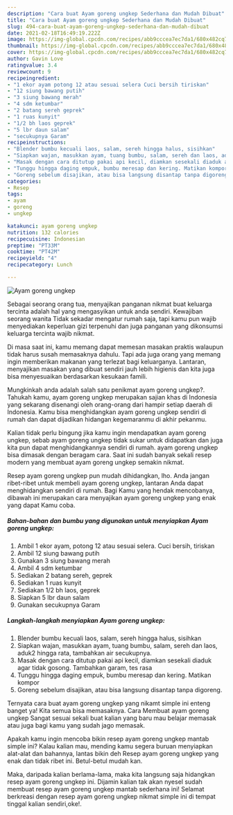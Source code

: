 ```yaml
---
description: "Cara buat Ayam goreng ungkep Sederhana dan Mudah Dibuat"
title: "Cara buat Ayam goreng ungkep Sederhana dan Mudah Dibuat"
slug: 494-cara-buat-ayam-goreng-ungkep-sederhana-dan-mudah-dibuat
date: 2021-02-18T16:49:19.222Z
image: https://img-global.cpcdn.com/recipes/abb9cccea7ec7da1/680x482cq70/ayam-goreng-ungkep-foto-resep-utama.jpg
thumbnail: https://img-global.cpcdn.com/recipes/abb9cccea7ec7da1/680x482cq70/ayam-goreng-ungkep-foto-resep-utama.jpg
cover: https://img-global.cpcdn.com/recipes/abb9cccea7ec7da1/680x482cq70/ayam-goreng-ungkep-foto-resep-utama.jpg
author: Gavin Love
ratingvalue: 3.4
reviewcount: 9
recipeingredient:
- "1 ekor ayam potong 12 atau sesuai selera Cuci bersih tiriskan"
- "12 siung bawang putih"
- "3 siung bawang merah"
- "4 sdm ketumbar"
- "2 batang sereh geprek"
- "1 ruas kunyit"
- "1/2 bh laos geprek"
- "5 lbr daun salam"
- "secukupnya Garam"
recipeinstructions:
- "Blender bumbu kecuali laos, salam, sereh hingga halus, sisihkan"
- "Siapkan wajan, masukkan ayam, tuang bumbu, salam, sereh dan laos, aduk2 hingga rata, tambahkan air secukupnya."
- "Masak dengan cara ditutup pakai api kecil, diamkan sesekali diaduk agar tidak gosong. Tambahkan garam, tes rasa"
- "Tunggu hingga daging empuk, bumbu meresap dan kering. Matikan kompor"
- "Goreng sebelum disajikan, atau bisa langsung disantap tanpa digoreng."
categories:
- Resep
tags:
- ayam
- goreng
- ungkep

katakunci: ayam goreng ungkep 
nutrition: 132 calories
recipecuisine: Indonesian
preptime: "PT33M"
cooktime: "PT42M"
recipeyield: "4"
recipecategory: Lunch

---
```



![Ayam goreng ungkep](https://img-global.cpcdn.com/recipes/abb9cccea7ec7da1/680x482cq70/ayam-goreng-ungkep-foto-resep-utama.jpg)

Sebagai seorang orang tua, menyajikan panganan nikmat buat keluarga tercinta adalah hal yang mengasyikan untuk anda sendiri. Kewajiban seorang  wanita Tidak sekadar mengatur rumah saja, tapi kamu pun wajib menyediakan keperluan gizi terpenuhi dan juga panganan yang dikonsumsi keluarga tercinta wajib nikmat.

Di masa  saat ini, kamu memang dapat memesan masakan praktis walaupun tidak harus susah memasaknya dahulu. Tapi ada juga orang yang memang ingin memberikan makanan yang terlezat bagi keluarganya. Lantaran, menyajikan masakan yang dibuat sendiri jauh lebih higienis dan kita juga bisa menyesuaikan berdasarkan kesukaan famili. 



Mungkinkah anda adalah salah satu penikmat ayam goreng ungkep?. Tahukah kamu, ayam goreng ungkep merupakan sajian khas di Indonesia yang sekarang disenangi oleh orang-orang dari hampir setiap daerah di Indonesia. Kamu bisa menghidangkan ayam goreng ungkep sendiri di rumah dan dapat dijadikan hidangan kegemaranmu di akhir pekanmu.

Kalian tidak perlu bingung jika kamu ingin mendapatkan ayam goreng ungkep, sebab ayam goreng ungkep tidak sukar untuk didapatkan dan juga kita pun dapat menghidangkannya sendiri di rumah. ayam goreng ungkep bisa dimasak dengan beragam cara. Saat ini sudah banyak sekali resep modern yang membuat ayam goreng ungkep semakin nikmat.

Resep ayam goreng ungkep pun mudah dihidangkan, lho. Anda jangan ribet-ribet untuk membeli ayam goreng ungkep, lantaran Anda dapat menghidangkan sendiri di rumah. Bagi Kamu yang hendak mencobanya, dibawah ini merupakan cara menyajikan ayam goreng ungkep yang enak yang dapat Kamu coba.

<!--inarticleads1-->

##### Bahan-bahan dan bumbu yang digunakan untuk menyiapkan Ayam goreng ungkep:

1. Ambil 1 ekor ayam, potong 12 atau sesuai selera. Cuci bersih, tiriskan
1. Ambil 12 siung bawang putih
1. Gunakan 3 siung bawang merah
1. Ambil 4 sdm ketumbar
1. Sediakan 2 batang sereh, geprek
1. Sediakan 1 ruas kunyit
1. Sediakan 1/2 bh laos, geprek
1. Siapkan 5 lbr daun salam
1. Gunakan secukupnya Garam




<!--inarticleads2-->

##### Langkah-langkah menyiapkan Ayam goreng ungkep:

1. Blender bumbu kecuali laos, salam, sereh hingga halus, sisihkan
1. Siapkan wajan, masukkan ayam, tuang bumbu, salam, sereh dan laos, aduk2 hingga rata, tambahkan air secukupnya.
1. Masak dengan cara ditutup pakai api kecil, diamkan sesekali diaduk agar tidak gosong. Tambahkan garam, tes rasa
1. Tunggu hingga daging empuk, bumbu meresap dan kering. Matikan kompor
1. Goreng sebelum disajikan, atau bisa langsung disantap tanpa digoreng.




Ternyata cara buat ayam goreng ungkep yang nikamt simple ini enteng banget ya! Kita semua bisa memasaknya. Cara Membuat ayam goreng ungkep Sangat sesuai sekali buat kalian yang baru mau belajar memasak atau juga bagi kamu yang sudah jago memasak.

Apakah kamu ingin mencoba bikin resep ayam goreng ungkep mantab simple ini? Kalau kalian mau, mending kamu segera buruan menyiapkan alat-alat dan bahannya, lantas bikin deh Resep ayam goreng ungkep yang enak dan tidak ribet ini. Betul-betul mudah kan. 

Maka, daripada kalian berlama-lama, maka kita langsung saja hidangkan resep ayam goreng ungkep ini. Dijamin kalian tak akan nyesel sudah membuat resep ayam goreng ungkep mantab sederhana ini! Selamat berkreasi dengan resep ayam goreng ungkep nikmat simple ini di tempat tinggal kalian sendiri,oke!.

